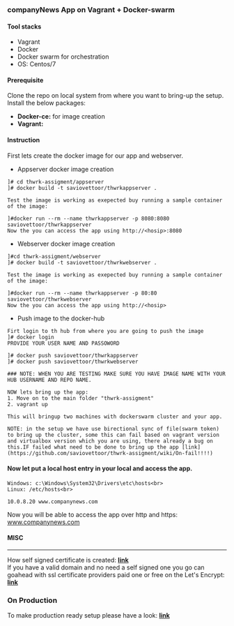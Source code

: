 ### companyNews App on Vagrant + Docker-swarm

#### Tool stacks
* Vagrant
* Docker
* Docker swarm for orchestration
* OS: Centos/7

#### Prerequisite
Clone the repo on local system from where you want to bring-up the setup. Install the below packages:
* <b>Docker-ce:</b> for image creation 
* <b>Vagrant:</b>

#### Instruction
First lets create the docker image for our app and webserver.<br>

* Appserver docker image creation
```
]# cd thwrk-assigment/appserver
]# docker build -t saviovettoor/thwrkappserver .

Test the image is working as exepected buy running a sample container of the image:

]#docker run --rm --name thwrkappserver -p 8080:8080 saviovettoor/thwrkappserver
Now the you can access the app using http://<hosip>:8080
```

* Webserver docker image creation
```
]#cd thwrk-assigment/webserver
]# docker build -t saviovettoor/thwrkwebserver .

Test the image is working as exepected buy running a sample container of the image:

]#docker run --rm --name thwrkappserver -p 80:80 saviovettoor/thwrkwebserver
Now the you can access the app using http://<hosip>
```

* Push image to the docker-hub
```
Firt login to th hub from where you are going to push the image
]# docker login
PROVIDE YOUR USER NAME AND PASSOWORD

]# docker push saviovettoor/thwrkappserver
]# docker push saviovettoor/thwrkwebserver

### NOTE: WHEN YOU ARE TESTING MAKE SURE YOU HAVE IMAGE NAME WITH YOUR HUB USERNAME AND REPO NAME.
```

```
NOW lets bring up the app:
1. Move on to the main folder "thwrk-assigment"
2. vagrant up

This will bringup two machines with dockerswarm cluster and your app.

NOTE: in the setup we have use birectional sync of file(swarm token) to bring up the cluster, some this can fail based on vagrant version and virtualbox version which you are using, there already a bug on this.IF failed what need to be done to bring up the app [link](https://github.com/saviovettoor/thwrk-assigment/wiki/On-fail!!!!)
```
#### Now let put a local host entry in your local and access the app.<br>
```
Windows: c:\Windows\System32\Drivers\etc\hosts<br>
Linux: /etc/hosts<br>

10.0.8.20 www.companynews.com
```
Now you will be able to access the app over http and https: www.companynews.com

#### MISC
---------
How self signed certificate is created: <b>[link](https://github.com/saviovettoor/DevOps-wiki/wiki/self-signed-certificates)</b> <br>
If you have a valid domain and no need a self signed one you go can goahead with ssl certificate providers paid one or free on the Let's  Encrypt: <b>[link](https://github.com/saviovettoor/DevOps-wiki/wiki/Let%E2%80%99s-Encrypt-SSL-Certificates-using-Standalone-Manual-Mode)</b>

### On Production
To make production ready setup please have a look: <b>[link](https://github.com/saviovettoor/thwrk-assigment/wiki/On-production)</b>
